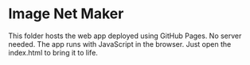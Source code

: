 # Image Net Maker

This folder hosts the web app deployed using GitHub Pages.
No server needed. The app runs with JavaScript in the browser.
Just open the index.html to bring it to life.
